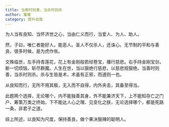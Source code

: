 ```yaml
---
title: 当善时则善，当杀时则杀
author: 寓庸
category: 提升自我
---
```

为人当有良知、当怀济世之心，当由仁义而行，当爱人、为人、助人。

然，子曰，唯仁者能好人，能恶人。圣人不仅杀人，还诛心。无节制的平和与善良，很多时候，是为虎作伥。

文殊临世，左手持青莲花，花上有金刚般若经卷宝，播行慈悲。右手持金刚宝剑，断一切烦恼，斩尽群魔。人生在世，当以狠绝行慈悲，以慈悲规狠绝。当善时则善，当杀时则杀。杀与生皆是术，术虽有正邪，而道则一也。

从良知而行，无所不用其极，无入而不自得，内外夹击，其备至得当。

此题两个选择，无论哪个，内不能独善其身，外不能兼济天下，上不能知存亡之门户、筹策万类之终始，下不能达人心之理、见变化之朕，无论选择哪个，都是死路一条，非君子之道。

综上所述，以良知为尺度，保持善良，做个果决狠辣的聪明人。